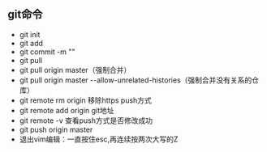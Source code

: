 ## git命令

* git init 
* git add
* git commit -m ""
* git pull 
* git pull origin master（强制合并）
* git pull origin master --allow-unrelated-histories（强制合并没有关系的仓库）
* git remote rm origin 移除https push方式
* git remote add origin git地址
* git remote -v 查看push方式是否修改成功
* git push origin master
* 退出vim编辑：一直按住esc,再连续按两次大写的Z